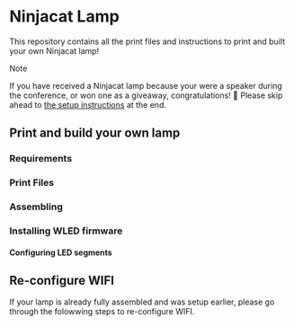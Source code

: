 # Ninjacat Lamp

This repository contains all the print files and instructions to print and built your own Ninjacat lamp!

> [!NOTE]
> If you have received a Ninjacat lamp because your were a speaker during the conference, or won one as a giveaway, congratulations! 🎉
> Please skip ahead to [the setup instructions](https://github.com/yellowhat-live/ninjacat-lamp/tree/main#re-configure-wifi) at the end.

## Print and build your own lamp

### Requirements

### Print Files

### Assembling

### Installing WLED firmware

#### Configuring LED segments

## Re-configure WIFI

If your lamp is already fully assembled and was setup earlier, please go through the folowwing steps to re-configure WIFI.
